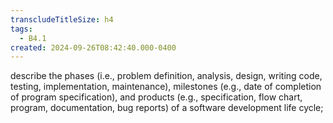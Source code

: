 ```yaml
---
transcludeTitleSize: h4
tags:
  - B4.1
created: 2024-09-26T08:42:40.000-0400
---
```

describe the phases (i.e., problem definition, analysis, design, writing code, testing, implementation, maintenance), milestones (e.g., date of completion of program specification), and products (e.g., specification, flow chart, program, documentation, bug reports) of a software development life cycle;